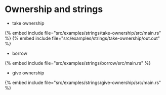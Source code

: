 # Ownership and strings

* take ownership

{% embed include file="src/examples/strings/take-ownership/src/main.rs" %}
{% embed include file="src/examples/strings/take-ownership/out.out" %}

* borrow

{% embed include file="src/examples/strings/borrow/src/main.rs" %}

* give ownership

{% embed include file="src/examples/strings/give-ownership/src/main.rs" %}


